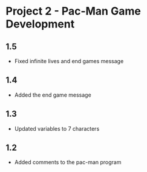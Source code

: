 # Project 2 - Pac-Man Game Development

## 1.5
- Fixed infinite lives and end games message

## 1.4
- Added the end game message

## 1.3
- Updated variables to 7 characters

## 1.2
- Added comments to the pac-man program